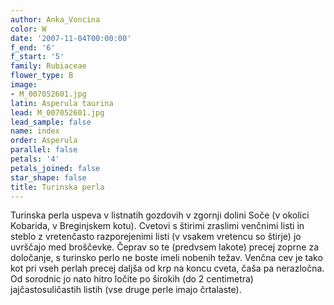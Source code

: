 ```yaml
---
author: Anka_Voncina
color: W
date: '2007-11-04T00:00:00'
f_end: '6'
f_start: '5'
family: Rubiaceae
flower_type: B
image:
- M_007052601.jpg
latin: Asperula taurina
lead: M_007052601.jpg
lead_sample: false
name: index
order: Asperula
parallel: false
petals: '4'
petals_joined: false
star_shape: false
title: Turinska perla
---
```

Turinska perla uspeva v listnatih gozdovih v zgornji dolini Soče (v okolici Kobarida, v Breginjskem kotu). Cvetovi s štirimi zraslimi venčnimi listi in steblo z vretenčasto razporejenimi listi (v vsakem vretencu so štirje) jo uvrščajo med broščevke. Čeprav so te (predvsem lakote) precej zoprne za določanje, s turinsko perlo ne boste imeli nobenih težav. Venčna cev je tako kot pri vseh perlah precej daljša od krp na koncu cveta, čaša pa nerazločna. Od sorodnic jo nato hitro ločite po širokih (do 2 centimetra) jajčastosuličastih listih (vse druge perle imajo črtalaste).
